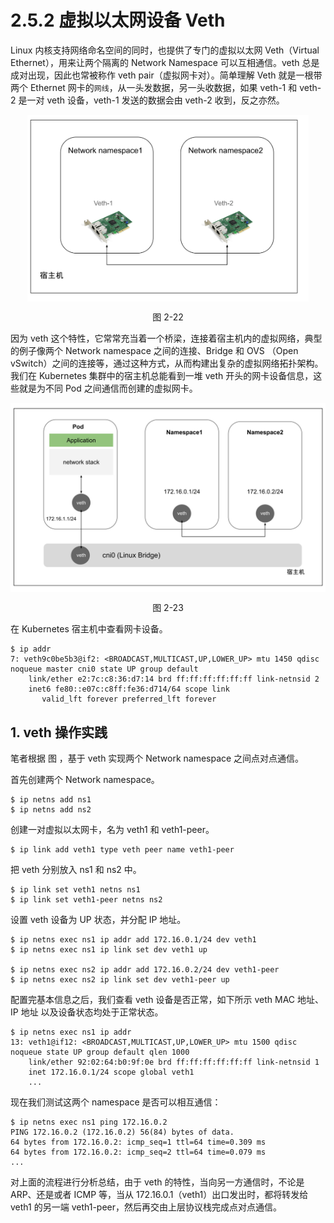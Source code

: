 # 2.5.2 虚拟以太网设备 Veth 

Linux 内核支持网络命名空间的同时，也提供了专门的虚拟以太网 Veth（Virtual Ethernet），用来让两个隔离的 Network Namespace 可以互相通信。veth 总是成对出现，因此也常被称作 veth pair（虚拟网卡对）。简单理解 Veth 就是一根带两个 Ethernet 网卡的`网线`，从一头发数据，另一头收数据，如果 veth-1 和 veth-2 是一对 veth 设备，veth-1 发送的数据会由 veth-2 收到，反之亦然。

<div  align="center">
	<img src="../assets/veth.svg" width = "450"  align=center />
	<p>图 2-22</p>
</div>

因为 veth 这个特性，它常常充当着一个桥梁，连接着宿主机内的虚拟网络，典型的例子像两个 Network namespace 之间的连接、Bridge 和 OVS （Open vSwitch）之间的连接等，通过这种方式，从而构建出复杂的虚拟网络拓扑架构。我们在 Kubernetes 集群中的宿主机总能看到一堆 veth 开头的网卡设备信息，这些就是为不同 Pod 之间通信而创建的虚拟网卡。

<div  align="center">
	<img src="../assets/cni0.svg" width = "550"  align=center />
	<p>图 2-23</p>
</div>

在 Kubernetes 宿主机中查看网卡设备。
```plain
$ ip addr
7: veth9c0be5b3@if2: <BROADCAST,MULTICAST,UP,LOWER_UP> mtu 1450 qdisc noqueue master cni0 state UP group default 
    link/ether e2:7c:c8:36:d7:14 brd ff:ff:ff:ff:ff:ff link-netnsid 2
    inet6 fe80::e07c:c8ff:fe36:d714/64 scope link 
       valid_lft forever preferred_lft forever
```

## 1. veth 操作实践

笔者根据 图 ，基于 veth 实现两个 Network namespace 之间点对点通信。

首先创建两个 Network namespace。

```plain
$ ip netns add ns1
$ ip netns add ns2
```

创建一对虚拟以太网卡，名为 veth1 和 veth1-peer。
```plain
$ ip link add veth1 type veth peer name veth1-peer
```
把 veth 分别放入 ns1 和 ns2 中。
```plain
$ ip link set veth1 netns ns1
$ ip link set veth1-peer netns ns2
```

设置 veth 设备为 UP 状态，并分配 IP 地址。

```plain
$ ip netns exec ns1 ip addr add 172.16.0.1/24 dev veth1
$ ip netns exec ns1 ip link set dev veth1 up

$ ip netns exec ns2 ip addr add 172.16.0.2/24 dev veth1-peer
$ ip netns exec ns2 ip link set dev veth1-peer up
```

配置完基本信息之后，我们查看 veth 设备是否正常，如下所示 veth MAC 地址、IP 地址 以及设备状态均处于正常状态。

```plain
$ ip netns exec ns1 ip addr
13: veth1@if12: <BROADCAST,MULTICAST,UP,LOWER_UP> mtu 1500 qdisc noqueue state UP group default qlen 1000
    link/ether 92:02:64:b0:9f:0e brd ff:ff:ff:ff:ff:ff link-netnsid 1
    inet 172.16.0.1/24 scope global veth1
    ...
```

现在我们测试这两个 namespace 是否可以相互通信：

```plain
$ ip netns exec ns1 ping 172.16.0.2
PING 172.16.0.2 (172.16.0.2) 56(84) bytes of data.
64 bytes from 172.16.0.2: icmp_seq=1 ttl=64 time=0.309 ms
64 bytes from 172.16.0.2: icmp_seq=2 ttl=64 time=0.079 ms
...
```

对上面的流程进行分析总结，由于 veth 的特性，当向另一方通信时，不论是 ARP、还是或者 ICMP 等，当从 172.16.0.1（veth1）出口发出时，都将转发给 veth1 的另一端 veth1-peer，然后再交由上层协议栈完成点对点通信。